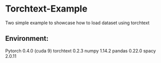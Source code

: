 # Torchtext-Example

Two simple example to showcase how to load dataset using torchtext

## Environment: 
Pytorch 0.4.0 (cuda 9)
torchtext 0.2.3
numpy 1.14.2
pandas 0.22.0
spacy 2.0.11

